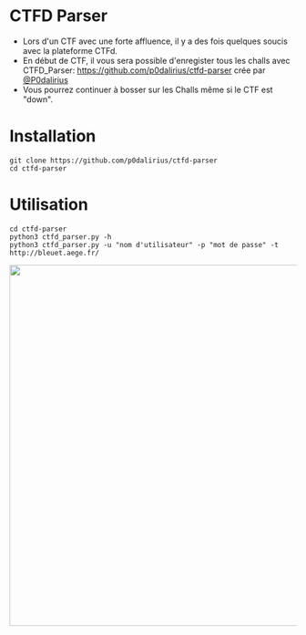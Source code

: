 # CTFD Parser

- Lors d'un CTF avec une forte affluence, il y a des fois quelques soucis avec la plateforme CTFd.
- En début de CTF, il vous sera possible d'enregister tous les challs avec CTFD_Parser: https://github.com/p0dalirius/ctfd-parser crée par [@P0dalirius](https://twitter.com/podalirius_)
- Vous pourrez continuer à bosser sur les Challs même si le CTF est "down".  
  
# Installation
```
git clone https://github.com/p0dalirius/ctfd-parser
cd ctfd-parser
```
# Utilisation
```
cd ctfd-parser
python3 ctfd_parser.py -h
python3 ctfd_parser.py -u "nom d'utilisateur" -p "mot de passe" -t http://bleuet.aege.fr/
```

<img width="633"  src="https://user-images.githubusercontent.com/104733166/172056759-1698acc7-cd7f-4998-9515-f2439794a1d7.png">
